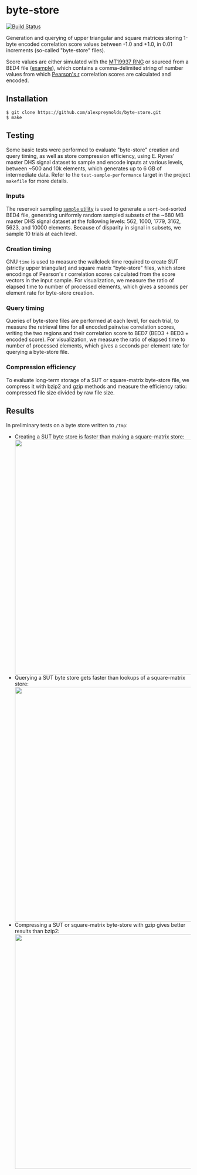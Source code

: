 # byte-store

[![Build Status](https://travis-ci.org/alexpreynolds/byte-store.svg)](https://travis-ci.org/alexpreynolds/byte-store)

Generation and querying of upper triangular and square matrices storing 1-byte encoded correlation score values between -1.0 and +1.0, in 0.01 increments (so-called "byte-store" files).

Score values are either simulated with the [MT19937 RNG](http://www.math.sci.hiroshima-u.ac.jp/~m-mat/MT/emt.html) or sourced from a BED4 file ([example](https://raw.githubusercontent.com/alexpreynolds/byte-store/master/test/vec_test1000.bed)), which contains a comma-delimited string of number values from which [Pearson's r](http://en.wikipedia.org/wiki/Pearson_product-moment_correlation_coefficient) correlation scores are calculated and encoded.

## Installation

```
$ git clone https://github.com/alexpreynolds/byte-store.git
$ make 
```

## Testing

Some basic tests were performed to evaluate "byte-store" creation and query timing, as well as store compression efficiency, using E. Rynes' master DHS signal dataset to sample and encode inputs at various levels, between ~500 and 10k elements, which generates up to 6 GB of intermediate data. Refer to the ``test-sample-performance`` target in the project ``makefile`` for more details.

### Inputs

The reservoir sampling [`sample` utility](https://github.com/alexpreynolds/sample) is used to generate a `sort-bed`-sorted BED4 file, generating uniformly random sampled subsets of the ~680 MB master DHS signal dataset at the following levels: 562, 1000, 1779, 3162, 5623, and 10000 elements. Because of disparity in signal in subsets, we sample 10 trials at each level.

### Creation timing

GNU `time` is used to measure the wallclock time required to create SUT (strictly upper triangular) and square matrix "byte-store" files, which store encodings of Pearson's r correlation scores calculated from the score vectors in the input sample. For visualization, we measure the ratio of elapsed time to number of processed elements, which gives a seconds per element rate for byte-store creation.

### Query timing

Queries of byte-store files are performed at each level, for each trial, to measure the retrieval time for all encoded pairwise correlation scores, writing the two regions and their correlation score to BED7 (BED3 + BED3 + encoded score). For visualization, we measure the ratio of elapsed time to number of processed elements, which gives a seconds per element rate for querying a byte-store file.

### Compression efficiency

To evaluate long-term storage of a SUT or square-matrix byte-store file, we compress it with bzip2 and gzip methods and measure the efficiency ratio: compressed file size divided by raw file size.

## Results

In preliminary tests on a byte store written to `/tmp`:

* Creating a SUT byte store is faster than making a square-matrix store: <a href="url"><img src="https://dl.dropboxusercontent.com/u/31495717/byte-store-test.store_creation_rate.png" align="left" width="640" ></a>

* Querying a SUT byte store gets faster than lookups of a square-matrix store: <a href="url"><img src="https://dl.dropboxusercontent.com/u/31495717/byte-store-test.store_query_rate.png" align="left" width="640" ></a>

* Compressing a SUT or square-matrix byte-store with gzip gives better results than bzip2: <a href="url"><img src="https://dl.dropboxusercontent.com/u/31495717/byte-store-test.compression_efficiency.png" align="left" width="640" ></a>
